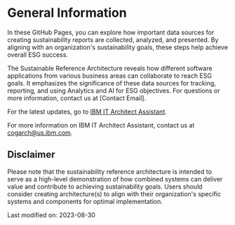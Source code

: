 

# General Information

In these GitHub Pages, you can explore how important data sources for creating sustainability reports are collected, analyzed, and presented. By aligning with an organization's sustainability goals, these steps help achieve overall ESG success.

The Sustainable Reference Architecture reveals how different software applications from various business areas can collaborate to reach ESG goals. It emphasizes the significance of these data sources for tracking, reporting, and using Analytics and AI for ESG objectives.
For questions or more information, contact us at [Contact Email].  


<div style="text-align: left">For the latest updates, go to 
    <a href="https://it.architect-assistant.ibm.com/architectures/Private/arch_S1d3hhra3">IBM IT Architect Assistant</a>.
</div>

For more information on IBM IT Architect Assistant, contact us at cogarch@us.ibm.com.  


## Disclaimer

Please note that the sustainability reference architecture is intended to serve as a high-level demonstration of how combined systems can deliver value and contribute to achieving sustainability goals. Users should consider creating architecture(s) to align with their organization's specific systems and components for optimal implementation.  



Last modified on: 2023-08-30

